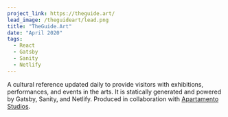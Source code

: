 ```yaml
---
project_link: https://theguide.art/
lead_image: /theguideart/lead.png
title: "TheGuide.Art"
date: "April 2020"
tags:
  - React
  - Gatsby
  - Sanity
  - Netlify
---
```


A cultural reference updated daily to provide visitors with exhibitions, performances, and events in the arts. It is statically generated and powered by Gatsby, Sanity, and Netlify. Produced in collaboration with [Apartamento Studios][as].

[as]: https://apartamentostudios.com/
